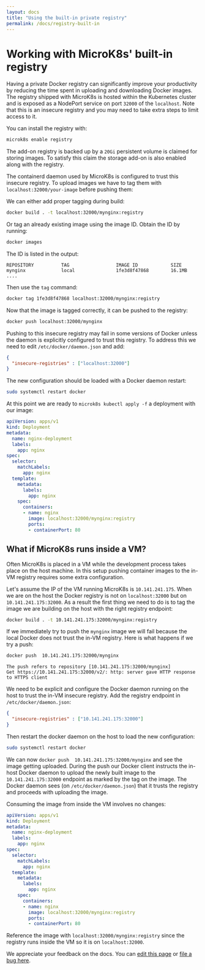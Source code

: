 ```yaml
---
layout: docs
title: "Using the built-in private registry"
permalink: /docs/registry-built-in
---
```


# Working with MicroK8s' built-in registry

Having a private Docker registry can significantly improve your productivity by
reducing the time spent in uploading and downloading Docker images. The
registry shipped with MicroK8s is hosted within the Kubernetes cluster and is
exposed as a NodePort service on port `32000` of the `localhost`. Note that
this is an insecure registry and you may need to take extra steps to limit
access to it.

You can install the registry with:

```bash
microk8s enable registry
```

The add-on registry is backed up by a `20Gi` persistent volume is claimed for
storing images. To satisfy this claim the storage add-on is also enabled along
with the registry.

The containerd daemon used by MicroK8s is configured to trust this insecure
registry. To upload images we have to tag them with
`localhost:32000/your-image` before pushing them:

We can either add proper tagging during build:

```bash
docker build . -t localhost:32000/mynginx:registry
```

Or tag an already existing image using the image ID. Obtain the ID by running:

```bash
docker images
```

The ID is listed in the output:

```no-highlight
REPOSITORY          TAG                 IMAGE ID            SIZE
mynginx             local               1fe3d8f47868        16.1MB
....
```

Then use the `tag` command:

```bash
docker tag 1fe3d8f47868 localhost:32000/mynginx:registry
```

Now that the image is tagged correctly, it can be pushed to the registry:

```bash
docker push localhost:32000/mynginx
```

Pushing to this insecure registry may fail in some versions of Docker unless
the daemon is explicitly configured to trust this registry. To address this we
need to edit `/etc/docker/daemon.json` and add:

```json
{
  "insecure-registries" : ["localhost:32000"]
}
```

The new configuration should be loaded with a Docker daemon restart:

```bash
sudo systemctl restart docker
```

At this point we are ready to `microk8s kubectl apply -f` a deployment with our
image:

```yaml
apiVersion: apps/v1
kind: Deployment
metadata:
  name: nginx-deployment
  labels:
    app: nginx
spec:
  selector:
    matchLabels:
      app: nginx
  template:
    metadata:
      labels:
        app: nginx
    spec:
      containers:
      - name: nginx
        image: localhost:32000/mynginx:registry
        ports:
        - containerPort: 80
```

## What if MicroK8s runs inside a VM?

Often MicroK8s is placed in a VM while the development process takes place on
the host machine. In this setup pushing container images to the in-VM registry
requires some extra configuration.

Let's assume the IP of the VM running MicroK8s is `10.141.241.175`. When we are
on the host the Docker registry is not on `localhost:32000` but on
`10.141.241.175:32000`. As a result the first thing we need to do is to tag the
image we are building on the host with the right registry endpoint:

```bash
docker build . -t 10.141.241.175:32000/mynginx:registry
```

If we immediately try to push the `mynginx` image we will fail because the
local Docker does not trust the in-VM registry. Here is what happens if we try
a push:

```bash
docker push  10.141.241.175:32000/mynginx
```
```no-highlight
The push refers to repository [10.141.241.175:32000/mynginx]
Get https://10.141.241.175:32000/v2/: http: server gave HTTP response to HTTPS client
```

We need to be explicit and configure the Docker daemon running on the host to
trust the in-VM insecure registry. Add the registry endpoint in
`/etc/docker/daemon.json`:

```json
{
  "insecure-registries" : ["10.141.241.175:32000"]
}
```

Then restart the docker daemon on the host to load the new configuration:

```bash
sudo systemctl restart docker
```

We can now `docker push  10.141.241.175:32000/mynginx` and see the image
getting uploaded. During the push our Docker client instructs the in-host
Docker daemon to upload the newly built image to the `10.141.241.175:32000`
endpoint as marked by the tag on the image. The Docker daemon sees (on
`/etc/docker/daemon.json`) that it trusts the registry and proceeds with
uploading the image.

Consuming the image from inside the VM involves no changes:

```yaml
apiVersion: apps/v1
kind: Deployment
metadata:
  name: nginx-deployment
  labels:
    app: nginx
spec:
  selector:
    matchLabels:
      app: nginx
  template:
    metadata:
      labels:
        app: nginx
    spec:
      containers:
      - name: nginx
        image: localhost:32000/mynginx:registry
        ports:
        - containerPort: 80
```

Reference the image with `localhost:32000/mynginx:registry` since the registry
runs inside the VM so it is on `localhost:32000`.
<!-- FEEDBACK -->
<div class="p-notification--information">
  <p class="p-notification__response">
    We appreciate your feedback on the docs. You can
    <a href="https://github.com/canonical-web-and-design/microk8s.io/edit/master/docs/registry-built-in.md" class="p-notification__action">edit this page</a> 
    or
    <a href="https://github.com/canonical-web-and-design/microk8s.io/issues/new" class="p-notification__action">file a bug here</a>.
  </p>
</div>
